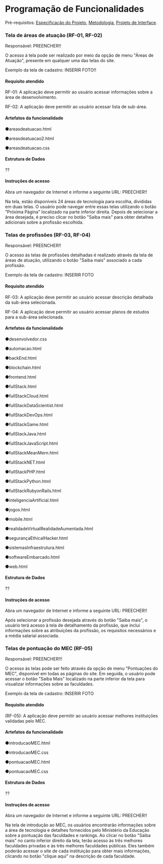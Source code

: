 # Programação de Funcionalidades

Pré-requisitos: <a href="https://github.com/ICEI-PUC-Minas-PMV-ADS/PMV-ADS-2024-1-E1-Proj-Direcionamento-Profissional/blob/main/documentos/02-Especificação%20do%20Projeto.md"> Especificação do Projeto</a>, <a href="https://github.com/ICEI-PUC-Minas-PMV-ADS/PMV-ADS-2024-1-E1-Proj-Direcionamento-Profissional/blob/main/documentos/03-Metodologia.md"> Metodologia</a>, <a href="https://github.com/ICEI-PUC-Minas-PMV-ADS/PMV-ADS-2024-1-E1-Proj-Direcionamento-Profissional/blob/main/documentos/04-Projeto%20de%20Interface.md"> Projeto de Interface</a>.

### Tela de áreas de atuação (RF-01, RF-02)

Responsável: PREENCHER!!

O acesso à tela pode ser realizado por meio da opção de menu "Áreas de Atuação", presente em qualquer uma das telas do site.

Exemplo da tela de cadastro: 
INSERIR FOTO!!

#### Requisito atendido
RF-01: A aplicação deve permitir ao usuário acessar informações sobre a área de desenvolvimento.	

RF-02: A aplicação deve permitir ao usuário acessar lista de sub-área.

#### Artefatos da funcionalidade
●areasdeatuacao.html

●areasdeatuacao2.html

●areasdeatuacao.css

#### Estrutura de Dados
??

#### Instruções de acesso
Abra um navegador de Internet e informe a seguinte URL: PREECHER!!

Na tela, estão disponíveis 24 áreas de tecnologia para escolha, divididas em duas telas. O usuário pode navegar entre essas telas utilizando o botão "Próxima Página" localizado na parte inferior direita. Depois de selecionar a área desejada, é preciso clicar no botão "Saiba mais" para obter detalhes adicionais sobre a profissão escolhida.


### Telas de profissões (RF-03, RF-04)
Responsável: PREENCHER!!

O acesso às telas de profissões detalhadas é realizado através da tela de áreas de atuação, utilizando o botão "Saiba mais" associado a cada profissão.

Exemplo da tela de cadastro: 
INSERIR FOTO

#### Requisito atendido
RF-03: A aplicação deve permitir ao usuário acessar descrição detalhada da sub-área selecionada.

RF-04: A aplicação deve permitir ao usuário acessar planos de estudos para a sub-área selecionada.

#### Artefatos da funcionalidade
●desenvolvedor.css

●automacao.html

●backEnd.html

●blockchain.html

●frontend.html

●fullStack.html

●fullStackCloud.html

●fullStackDataScientist.html

●fullStackDevOps.html

●fullStackGame.html

●fullStackJava.html

●fullStackJavaScript.html

●fullStackMeanMern.html

●fullStackNET.html

●fullStackPHP.html

●fullStackPython.html

●fullStackRubyonRails.html

●inteligenciaArtificial.html

●jogos.html

●mobile.html

●realidadeVirtualRealidadeAumentada.html

●segurançaEthicalHacker.html

●sistemasInfraestrutura.html

●softwareEmbarcado.html

●web.html

#### Estrutura de Dados
??

#### Instruções de acesso
Abra um navegador de Internet e informe a seguinte URL: PREECHER!!

Após selecionar a profissão desejada através do botão "Saiba mais", o usuário terá acesso à tela de detalhamento da profissão, que inclui informações sobre as atribuições da profissão, os requisitos necessários e a média salarial associada.



### Telas de pontuação do MEC (RF-05)
Responsável: PREENCHER!!!

O acesso às telas pode ser feito através da opção de menu "Pontuações do MEC", disponível em todas as páginas do site. Em seguida, o usuário pode acessar o botão "Saiba Mais" localizado na parte inferior da tela para visualizar informações sobre as faculdades.

Exemplo da tela de cadastro: 
INSERIR FOTO

#### Requisito atendido
(RF-05): A aplicação deve permitir ao usuário acessar melhores instituições validadas pelo MEC.

#### Artefatos da funcionalidade
●introducaoMEC.html

●introducaoMEC.css

●pontuacaoMEC.html

●pontuacaoMEC.css

#### Estrutura de Dados
??

#### Instruções de acesso
Abra um navegador de Internet e informe a seguinte URL: PREECHER!!

Na tela de introdução ao MEC, os usuários encontrarão informações sobre a área de tecnologia e detalhes fornecidos pelo Ministério da Educação sobre a pontuação das faculdades e rankings. Ao clicar no botão "Saiba mais" no canto inferior direito da tela, terão acesso às três melhores faculdades privadas e às três melhores faculdades públicas. Eles também poderão acessar o site de cada instituição para obter mais informações, clicando no botão "clique aqui" na descrição de cada faculdade.

